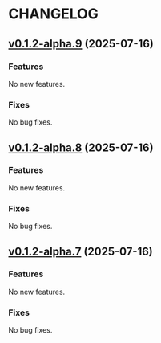 # CHANGELOG

## [v0.1.2-alpha.9](github.com/chriserin/seq/compare/v0.1.2-alpha.9...v0.1.2-alpha.8) (2025-07-16)

### Features

No new features.

### Fixes

No bug fixes.


## [v0.1.2-alpha.8](github.com/chriserin/seq/compare/v0.1.2-alpha.8...v0.1.2-alpha.7) (2025-07-16)

### Features

No new features.

### Fixes

No bug fixes.


## [v0.1.2-alpha.7](github.com/chriserin/seq/compare/v0.1.2-alpha.7...v0.1.2-alpha.6) (2025-07-16)

### Features

No new features.

### Fixes

No bug fixes.
